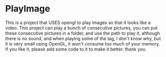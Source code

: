 # PlayImage
This is a project that USES opengl to play images so that it looks like a video.
This project can play a bunch of consecutive pictures, you can put these consecutive pictures in a folder, and use the path to play it, although there is no sound, and when playing some of the lag, I don't know why, but it is very small using OpenGL, it won't consume too much of your memory. If you like it, please add some code to it to make it better. thank you.
